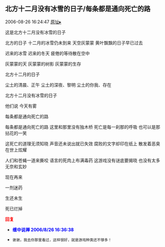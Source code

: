 ## 北方十二月没有冰雪的日子/每条都是通向死亡的路
2006-08-26 16:24:47
[原址▸](http://www.fxgan.com/chan_time/2006_07_12/328.htm)


这是北方十二月没有冰雪的日子

北方的日子 十二月的冰雪仍未到来 天空灰蒙蒙 黄叶飘飘的日子早已过去

迟来的冰雪 迟来的冬天 疲倦的等待散在空中

灰蒙蒙的天 灰蒙蒙的树影 灰蒙蒙的生存

北方十二月的日子

尘土的清晨、正午 尘土的深夜、黎明 尘土的你我、存在

北方十二月没有冰雪的日子

他们说 今天有雾

每条都是通向死亡的路

每条都是通向死亡的路 这里和那里没有独木桥 死亡是每一刹那的呼吸 也可以是那拈花的一笑

这死亡的道理无须知晓 声音还未说出就已失效 腐败的文字却印在纸上 散发着恶臭在世上炫耀

人们和苍蝇一道来撕咬 语言的死肉上布满毒药 这游戏没有谜底要揭晓 也没有太多无奈和玄妙

现在再来

一剂迷药

生还未生

死已烂掉




**<font color='red'>回复</font>**


- **<font color='blue'>缠中说禅 2006/8/26 16:36:38</font>**
- ```
  谢谢，我去你那里看过，这样很好，就是游戏种类还不够多！
  ```
